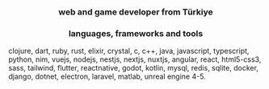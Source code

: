 <h3 align="center">web and game developer from Türkiye</h3>


<h3 align="center">languages, frameworks and tools</h3>

clojure, dart, ruby, rust, elixir, crystal, c, c++, java, javascript, typescript, python, nim, vuejs, nodejs, nestjs, nextjs, nuxtjs, angular, react, html5-css3, sass, tailwind, flutter, reactnative, godot, kotlin, mysql, redis, sqlite, docker, django, dotnet, electron, laravel, matlab, unreal engine 4-5.
